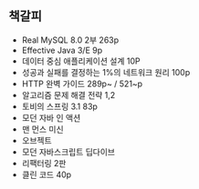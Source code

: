 ## 책갈피

- Real MySQL 8.0 2부 263p
- Effective Java 3/E 9p
- 데이터 중심 애플리케이션 설계 10P
- 성공과 실패를 결정하는 1%의 네트워크 원리 100p
- HTTP 완벽 가이드 289p~ / 521~p
- 알고리즘 문제 해결 전략 1,2
- 토비의 스프링 3.1 83p
- 모던 자바 인 액션
- 맨 먼스 미신
- 오브젝트
- 모던 자바스크립트 딥다이브
- 리팩터링 2판
- 클린 코드 40p
